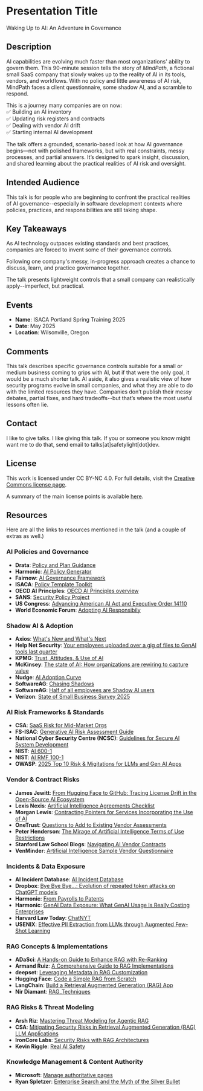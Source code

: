 # Presentation Title
Waking Up to AI: An Adventure in Governance

## Description
AI capabilities are evolving much faster than most organizations' ability to govern them. This 90-minute session tells the story of *MindPath*, a fictional small SaaS company that slowly wakes up to the reality of AI in its tools, vendors, and workflows. With no policy and little awareness of AI risk, MindPath faces a client questionnaire, some shadow AI, and a scramble to respond.

This is a journey many companies are on now:<br/>
✅ Building an AI inventory<br/>
✅ Updating risk registers and contracts<br/>
✅ Dealing with vendor AI drift<br/>
✅ Starting internal AI development<br/>

The talk offers a grounded, scenario-based look at how AI governance begins—not with polished frameworks, but with real constraints, messy processes, and partial answers. It’s designed to spark insight, discussion, and shared learning about the practical realities of AI risk and oversight.

## Intended Audience
This talk is for people who are beginning to confront the practical realities of AI governance--especially in software development contexts where policies, practices, and responsibilities are still taking shape. 

## Key Takeaways
As AI technology outpaces existing standards and best practices, companies are forced to invent some of their governance controls.

Following one company's messy, in-progress approach creates a chance to discuss, learn, and practice governance together.

The talk presents lightweight controls that a small company can realistically apply--imperfect, but practical.

## Events
- **Name**: ISACA Portland Spring Training 2025
- **Date**: May 2025
- **Location**: Wilsonville, Oregon

## Comments

This talk describes specific governance controls suitable for a small or medium business coming to grips with AI, but if that were the only goal, it would be a much shorter talk. AI aside, it also gives a realistic view of how security programs evolve in small companies, and what they are able to do with the limited resources they have. Companies don’t publish their messy debates, partial fixes, and hard tradeoffs--but that’s where the most useful lessons often lie.

## Contact
I like to give talks. I like giving this talk. If you or someone you know might want me to do that, send email to talks[at]safetylight[dot]dev.

## License
This work is licensed under CC BY-NC 4.0. For full details, visit the [Creative Commons license page](https://creativecommons.org/licenses/by-nc/4.0/).

A summary of the main license points is available [here](https://creativecommons.org/licenses/by-nc/4.0/).

## Resources
Here are all the links to resources mentioned in the talk (and a couple of extras as well.)

### AI Policies and Governance
- **Drata**: [Policy and Plan Guidance](https://help.drata.com/en/collections/9892937-policy-plan-guidance)
- **Harmonic**: [AI Policy Generator](https://ai-policy-studio.com/)
- **Fairnow**: [AI Governance Framework](https://fairnow.ai/free-ai-governance-framework/?utm_source=chatgpt.com)
- **ISACA**: [Policy Template Toolkit](https://store.isaca.org/s/store#/store/browse/detail/a2S4w000008L3V9EAK)
- **OECD AI Principles**: [OECD AI Principles overview](https://oecd.ai/en/ai-principles)
- **SANS**: [Security Policy Project](https://www.sans.org/information-security-policy/)
- **US Congress**: [Advancing American AI Act and Executive Order 14110](https://www.cio.gov/assets/resources/2024-Guidance-for-AI-Use-Case-Inventories.pdf?utm_source=chatgpt.com)
- **World Economic Forum**: [Adopting AI Responsibily](https://www3.weforum.org/docs/WEF_Adopting_AI_Responsibly_Guidelines_for_Procurement_of_AI_Solutions_by_the_Private_Sector_2023.pdf)

### Shadow AI & Adoption
- **Axios**: [What's New and What's Next](https://www.axios.com/sponsored/whats-new-and-whats-next-how-small-business-owners-are-using-ai?utm_source=chatgpt.com)
- **Help Net Security**: [Your employees uploaded over a gig of files to GenAI tools last quarter](https://www.helpnetsecurity.com/2025/08/05/genai-sensitive-data-exposure/)
- **KPMG**: [Trust, Attitudes, & Use of AI](https://kpmg.com/xx/en/our-insights/ai-and-technology/trust-attitudes-and-use-of-ai.html)
- **McKinsey**: [The state of AI: How organizations are rewiring to capture value](https://www.mckinsey.com/capabilities/quantumblack/our-insights/the-state-of-ai?stcr=9499CD6B84314043914372147ADF3E31&cid=other-eml-ttn-mip-mck&hlkid=14d702306f4045138360d6895fce3a02&hctky=15042671&hdpid=6005f897-086c-407d-bf54-67140245a7c5)
- **Nudge**: [AI Adoption Curve](https://www.nudgesecurity.com/post/the-ai-adoption-curve-and-what-it-means-for-your-business)
- **SoftwareAG**: [Chasing Shadows](https://newscenter.softwareag.com/en/news-stories/thought-leaders-stories/shadow-ai.html)
- **SoftwareAG**: [Half of all employees are Shadow AI users](https://newscenter.softwareag.com/en/news-stories/press-releases/2024/1022-half-of-all-employees-use-shadow-ai.html)
- **Verizon**: [State of Small Business Survey 2025](https://www.verizon.com/about/news/small-business-survey)

### AI Risk Frameworks & Standards
- **CSA**: [SaaS Risk for Mid-Market Orgs](https://cloudsecurityalliance.org/artifacts/saas-ai-risk-for-mid-market-organizations-survey-report)
- **FS-ISAC**: [Generative AI Risk Assessment Guide](https://www.fsisac.com/hubfs/Knowledge/AI/FSISAC_GenerativeAI-VendorEvaluation&QualitativeRiskAssessment.pdf)
- **National Cyber Security Centre (NCSC)**: [Guidelines for Secure AI System Development](https://www.ncsc.gov.uk/files/Guidelines-for-secure-AI-system-development.pdf)
- **NIST**: [AI 600-1](https://www.nist.gov/itl/ai-risk-management-framework)
- **NIST**: [AI RMF 100-1](https://airc.nist.gov/airmf-resources/airmf/)
- **OWASP**: [2025 Top 10 Risk & Migitations for LLMs and Gen AI Apps](https://genai.owasp.org/llm-top-10/)

### Vendor & Contract Risks
- **James Jewitt**: [From Hugging Face to GitHub: Tracing License Drift in the Open-Source AI Ecosystem](https://arxiv.org/abs/2509.09873)
- **Lexis Nexis**: [Artificial Intelligence Agreements Checklist](https://www.lexisnexis.com/community/insights/legal/practical-guidance-journal/b/pa/posts/artificial-intelligence-ai-agreements-checklist)
- **Morgan Lewis**: [Contracting Pointers for Services Incorporating the Use of AI](https://www.morganlewis.com/blogs/sourcingatmorganlewis/2023/07/contract-corner-contracting-pointers-for-services-incorporating-the-use-of-ai)
- **OneTrust**: [Questions to Add to Existing Vendor Assessments](https://www.onetrust.com/resources/questions-to-add-to-existing-vendor-assessments-for-ai-checklist/)
- **Peter Henderson**: [The Mirage of Artificial Intelligence Terms of Use Restrictions](https://arxiv.org/abs/2412.07066)
- **Stanford Law School Blogs**: [Navigating AI Vendor Contracts](https://law.stanford.edu/2025/03/21/navigating-ai-vendor-contracts-and-the-future-of-law-a-guide-for-legal-tech-innovators/)
- **VenMinder**: [Artificial Intelligence Sample Vendor Questionnaire](https://www.venminder.com/library/artificial-intelligence-sample-vendor-questionnaire)

### Incidents & Data Exposure
- **AI Incident Database**: [AI Incident Database](https://incidentdatabase.ai/)
- **Dropbox**: [Bye Bye Bye...: Evolution of repeated token attacks on ChatGPT models](https://dropbox.tech/machine-learning/bye-bye-bye-evolution-of-repeated-token-attacks-on-chatgpt-models)
- **Harmonic**: [From Payrolls to Patents](https://www.harmonic.security/resources/from-payrolls-to-patents-the-spectrum-of-data-leaked-into-genai)
- **Harmonic**: [GenAI Data Exposure: What GenAI Usage Is Really Costing Enterprises](https://www.harmonic.security/blog-posts/genai-data-exposure-report-fa6wt#harmonics-latest-analysis-shows-how-genai-tools-are-quietly-exposing-enterprise-data-in-q2-2025)
- **Harvard Law Today**: [ChatNYT](https://hls.harvard.edu/today/does-chatgpt-violate-new-york-times-copyrights/)
- **USENIX**: [Effective PII Extraction from LLMs through
Augmented Few-Shot Learning](https://www.usenix.org/system/files/usenixsecurity25-cheng-shuai.pdf)

### RAG Concepts & Implementations
- **ADaSci**: [A Hands-on Guide to Enhance RAG with Re-Ranking](https://adasci.org/a-hands-on-guide-to-enhance-rag-with-re-ranking/)
- **Armand Ruiz**: [A Comprehensive Guide to RAG Implementations](https://newsletter.armand.so/p/comprehensive-guide-rag-implementations)
- **deepset**: [Leveraging Metadata in RAG Customization](https://www.deepset.ai/blog/leveraging-metadata-in-rag-customization)
- **Hugging Face**: [Code a Simple RAG from Scratch ](https://huggingface.co/blog/ngxson/make-your-own-rag)
- **LangChain**: [Build a Retrieval Augmented Generation (RAG) App ](https://python.langchain.com/docs/tutorials/rag/)
- **Nir Diamant**: [RAG_Techniques](https://github.com/NirDiamant/RAG_Techniques)

### RAG Risks & Threat Modeling
- **Arsh Riz**: [Mastering Threat Modeling for Agentic RAG ](https://medium.com/@arshriz/mastering-threat-modeling-for-agentic-rag-architectures-on-aws-a-stride-based-guide-e7876c8db26d)
- **CSA**: [Mitigating Security Risks in Retrieval Augmented Generation (RAG) LLM Applications ](https://cloudsecurityalliance.org/blog/2023/11/22/mitigating-security-risks-in-retrieval-augmented-generation-rag-llm-applications)
- **IronCore Labs**: [Security Risks with RAG Architectures ](https://ironcorelabs.com/security-risks-rag/)
- **Kevin Riggle**: [Real AI Safety](https://free-dissociation.com/blog/posts/2024/02/real-ai-safety-threat-modeling-a-retrieval-augmented-generation-rag-system/)

### Knowledge Management & Content Authority
- **Microsoft**: [Manage authoritative pages](https://learn.microsoft.com/en-us/sharepoint/manage-authoritative-pages?utm_source=chatgpt.com)
- **Ryan Spletzer**: [Enterprise Search and the Myth of the Silver Bullet](https://www.spletzer.com/2025/05/enterprise-search-and-the-myth-of-the-silver-bullet/?utm_source=chatgpt.com)
